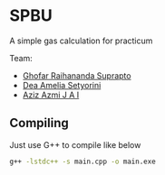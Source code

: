 # SPBU

A simple gas calculation for practicum

Team:
- [Ghofar Raihananda Suprapto](https://github.com/ghofars302)
- [Dea Amelia Setyorini](https://github.com/deaamelias)
- [Aziz Azmi J A I](https://github.com/AzizAzmiJ-A-I)

## Compiling
Just use G++ to compile like below
```bash
g++ -lstdc++ -s main.cpp -o main.exe
```